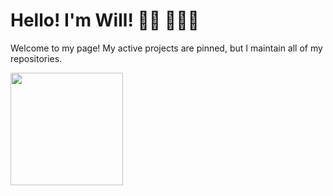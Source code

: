 # Hello! I'm Will! 👋🏻 👨🏼‍💻

Welcome to my page! My active projects are pinned, but I maintain all of my repositories.

  <img height="180em" src="https://github-readme-streak-stats.herokuapp.com/?user=willuhmjs&theme=dark" />
</div>
